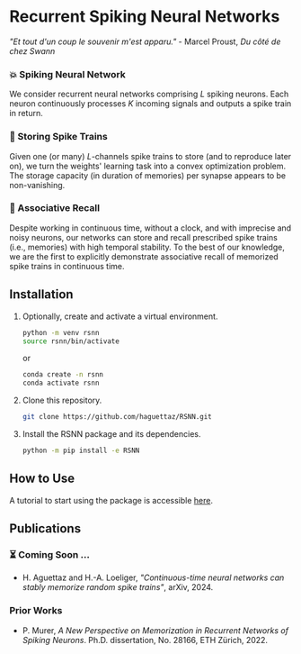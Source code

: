 # Recurrent Spiking Neural Networks

*"Et tout d'un coup le souvenir m'est apparu."* - Marcel Proust, *Du côté de chez Swann*

### :boom: Spiking Neural Network

We consider recurrent neural networks comprising $L$ spiking neurons.
Each neuron continuously processes $K$ incoming signals and outputs a spike train in return.

### :book: Storing Spike Trains

Given one (or many) $L$-channels spike trains to store (and to reproduce later on), we turn the weights' learning task into a convex optimization problem.
The storage capacity (in duration of memories) per synapse appears to be non-vanishing.

### :link: Associative Recall

Despite working in continuous time, without a clock, and with imprecise and noisy neurons, our networks can store and recall prescribed spike trains (i.e., memories) with high temporal stability.
To the best of our knowledge, we are the first to explicitly demonstrate associative recall of memorized spike trains in continuous time.

## Installation

1. Optionally, create and activate a virtual environment.
    ```sh
    python -m venv rsnn
    source rsnn/bin/activate
    ```
    or 
    ```sh
    conda create -n rsnn
    conda activate rsnn
    ```

2. Clone this repository.
    ```sh
    git clone https://github.com/haguettaz/RSNN.git
    ```

3. Install the RSNN package and its dependencies.
    ```sh
    python -m pip install -e RSNN
    ```

## How to Use

<!-- :hourglass_flowing_sand: Work in progress... -->
A tutorial to start using the package is accessible [here](notebooks/how-to.ipynb).
<!-- It also gives a brief tour of the main results in [1]. -->

## Publications

### :hourglass_flowing_sand: Coming Soon ...
- H. Aguettaz and H.-A. Loeliger, *"Continuous-time neural networks can stably memorize random spike trains"*, arXiv, 2024.

### Prior Works
- P. Murer, *A New Perspective on Memorization in Recurrent Networks of Spiking Neurons*. Ph.D. dissertation, No. 28166, ETH Zürich, 2022.

